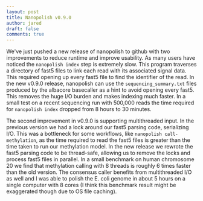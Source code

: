 ```yaml
---
layout: post
title: Nanopolish v0.9.0
author: jared
draft: false
comments: true
---
```


We've just pushed a new release of nanopolish to github with two improvements to reduce runtime and improve usability. As many users have noticed the `nanopolish index` step is extremely slow. This program traverses a directory of fast5 files to link each read with its associated signal data. This required opening up every fast5 file to find the identifier of the read. In the new v0.9.0 release, nanopolish can use the `sequencing_summary.txt` files produced by the albacore basecaller as a hint to avoid opening every fast5. This removes the huge I/O burden and makes indexing much faster. In a small test on a recent sequencing run with 500,000 reads the time required for `nanopolish index` dropped from 8 hours to 30 minutes.

The second improvement in v0.9.0 is supporting multithreaded input. In the previous version we had a lock around our fast5 parsing code, serializing I/O. This was a bottleneck for some workflows, like `nanopolish call-methylation`, as the time required to read the fast5 files is greater than the time taken to run our methylation model. In the new release we rewrote the fast5 parsing code to be thread-safe, allowing us to remove the locks and process fast5 files in parallel. In a small benchmark on human chromosome 20 we find that methylation calling with 8 threads is roughly 6 times faster than the old version. The consensus caller benefits from multithreaded I/O as well and I was able to polish the E. coli genome in about 5 hours on a single computer with 8 cores (I think this benchmark result might be exaggerated though due to OS file caching).
